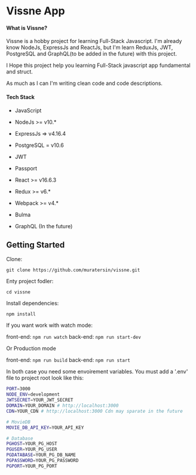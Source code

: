 # Vissne App

#### What is Vissne?
Vissne is a hobby project for learning Full-Stack Javascript. I'm already know NodeJs, ExpressJs and ReactJs, but I'm learn ReduxJs, JWT, PostgreSQL and GraphQL(to be added in the future) with this project.

I Hope this project help you learning Full-Stack javascript app fundamental and struct. 

As much as I can I'm writing clean code and code descriptions.

#### Tech Stack
* JavaScript 
* NodeJs >= v10.*
* ExpressJs => v4.16.4
* PostgreSQL = v10.6
* JWT
* Passport
* React >= v16.6.3
* Redux >= v6.*
* Webpack >= v4.*
* Bulma

* GraphQL (In the future)

## Getting Started
Clone:

`git clone https://github.com/muratersin/vissne.git`

Enty project fodler:

`cd vissne`

Install dependencies:

`npm install`

If you want work with watch mode:

front-end: `npm run watch`
back-end: `npm run start-dev`

Or Production mode

front-end: `npm run build`
back-end: `npm run start`

In both case you need some envoirement variables. You must add a '.env' file to project root look like this:

```sh
PORT=3000
NODE_ENV=development
JWTSECRET=YOUR_JWT_SECRET
DOMAIN=YOUR_DOMAIN # http://localhost:3000
CDN=YOUR_CDN # http://localhost:3000 Cdn may sparate in the future

# MovieDB
MOVIE_DB_API_KEY=YOUR_API_KEY

# Database
PGHOST=YOUR_PG_HOST
PGUSER=YOUR_PG_USER
PGDATABASE=YOUR_PG_DB_NAME
PGPASSWORD=YOUR_PG_PASSWORD
PGPORT=YOUR_PG_PORT
```
